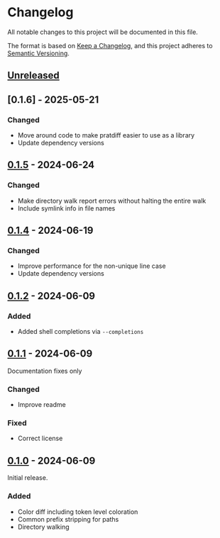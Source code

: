 # Changelog

All notable changes to this project will be documented in this file.

The format is based on [Keep a Changelog](https://keepachangelog.com/en/1.0.0/),
and this project adheres to [Semantic Versioning](https://semver.org/spec/v2.0.0.html).

## [Unreleased]

## [0.1.6] - 2025-05-21

### Changed

- Move around code to make pratdiff easier to use as a library
- Update dependency versions

## [0.1.5] - 2024-06-24

### Changed

- Make directory walk report errors without halting the entire walk
- Include symlink info in file names

## [0.1.4] - 2024-06-19

### Changed

- Improve performance for the non-unique line case
- Update dependency versions

## [0.1.2] - 2024-06-09

### Added

- Added shell completions via `--completions`

## [0.1.1] - 2024-06-09

Documentation fixes only

### Changed

- Improve readme

### Fixed

- Correct license

## [0.1.0] - 2024-06-09

Initial release.

### Added

- Color diff including token level coloration
- Common prefix stripping for paths
- Directory walking


[Unreleased]: https://github.com/fowles/pratdiff/compare/0.1.4...main 
[0.1.5]: https://github.com/fowles/pratdiff/compare/0.1.4...0.1.5
[0.1.4]: https://github.com/fowles/pratdiff/compare/0.1.2...0.1.4
[0.1.2]: https://github.com/fowles/pratdiff/compare/0.1.1...0.1.2
[0.1.1]: https://github.com/fowles/pratdiff/compare/0.1.0...0.1.1
[0.1.0]: https://github.com/fowles/pratdiff/compare/33062819364ff9bf89dc1566e05e0b3e448ec094...0.1.0
